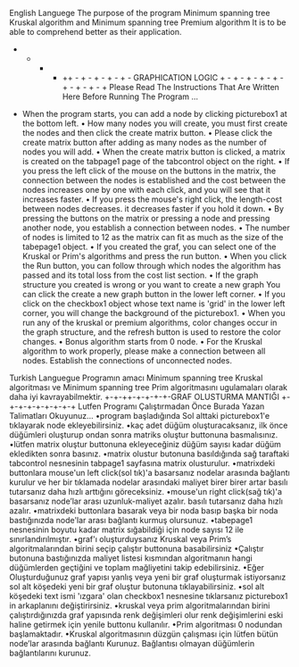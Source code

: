 English Languege
The purpose of the program
Minimum spanning tree Kruskal algorithm and Minimum spanning tree Premium algorithm
It is to be able to comprehend better as their application.
+ - + - ++ - + - + - + - + - GRAPHICATION LOGIC + - + - + - + - + - + - + - + - +
Please Read The Instructions That Are Written Here Before Running The Program ...
- When the program starts, you can add a node by clicking picturebox1 at the bottom left.
• How many nodes you will create, you must first create the nodes and then click the create matrix button.
• Please click the create matrix button after adding as many nodes as the number of nodes you will add.
• When the create matrix button is clicked, a matrix is created on the tabpage1 page of the tabcontrol object on the right.
• If you press the left click of the mouse on the buttons in the matrix, the connection between the nodes
is established and the cost between the nodes increases one by one with each click, and you will see that it increases faster.
• If you press the mouse's right click, the length-cost between nodes decreases. it decreases faster if you hold it down.
• By pressing the buttons on the matrix or pressing a node and pressing another node, you establish a connection between nodes.
• The number of nodes is limited to 12 as the matrix can fit as much as the size of the tabepage1 object.
• If you created the graf, you can select one of the Kruskal or Prim's algorithms and press the run button.
• When you click the Run button, you can follow through which nodes the algorithm has passed and its total loss from the cost list section.
• If the graph structure you created is wrong or you want to create a new graph
  You can click the create a new graph button in the lower left corner.
• If you click on the checkbox1 object whose text name is 'grid' in the lower left corner, you will change the background of the picturebox1.
• When you run any of the kruskal or premium algorithms, color changes occur in the graph structure, and the refresh button is used to restore the color changes.
• Bonus algorithm starts from 0 node.
• For the Kruskal algorithm to work properly, please make a connection between all nodes. Establish the connections of unconnected nodes.


Turkish Languegue
Programın amacı
Minimum spanning tree Kruskal algoritması ve Minimum spanning tree Prim    algoritmasını 
ugulamaları olarak daha iyi kavrayabilmektir.
+-+-++-+-+-+-+-GRAF OLUSTURMA MANTIĞI +-+-+-+-+-+-+-+-+
Lutfen Programı Çalıştırmadan Önce Burada Yazan Talimatları Okuyunuz...
•program başladığında Sol alttaki picturebox1'e tıklayarak node ekleyebilirsiniz.
•kaç adet düğüm oluşturacaksanız, ilk önce düğümleri oluşturup ondan sonra matriks oluştur buttonuna basmalısınız.                                                     
•lütfen matrix oluştur buttonuna ekleyeceğiniz düğüm sayısı kadar düğüm ekledikten sonra basınız.
•matrix olustur butonuna basıldığında sağ taraftaki tabcontrol nesnesinin tabpage1 sayfasına matrix olusturulur.
•matrixdeki buttonlara mouse'un left click(sol tık)'a basarsanız nodelar arasında bağlantı kurulur ve her bir tıklamada nodelar arasındaki maliyet birer birer artar basılı tutarsanız daha hızlı arttığını göreceksiniz.
•mouse'un right click(sağ tık)'a basarsanız node’lar arası uzunluk-maliyet  azalır. basılı tutarsanız daha hızlı azalır.
•matrixdeki buttonlara basarak veya bir noda basıp başka bir noda bastığınızda node'lar arası bağlantı kurmuş olursunuz.
•tabepage1 nesnesinin boyutu kadar matrix sığabildiği için node sayısı 12 ile sınırlandırılmıştır.
•graf'ı oluşturduysanız Kruskal veya Prim’s algoritmalarından birini seçip çalıştır buttonuna basabilirsiniz 
•Çalıştır butonuna bastığınızda maliyet listesi kısmından algoritmanın hangi düğümlerden geçtiğini ve toplam mağliyetini takip edebilirsiniz.
•Eğer Oluşturduğunuz graf yapısı yanlış veya yeni bir graf oluşturmak istiyorsanız sol alt köşedeki yeni bir graf oluştur butonuna tıklayabilirsiniz.
•sol alt köşedeki text ismi 'ızgara' olan checkbox1 nesnesine tıklarsanız picturebox1 in arkaplanını değiştirirsiniz.
•kruskal veya prim algoritmalarından birini çalıştırdığınızda graf yapısında renk değişimleri olur renk değişimlerini eski haline getirmek için yenile buttonu kullanılır. 
•Prim algoritması 0 nodundan başlamaktadır.
•Kruskal algoritmasının düzgün çalışması için lütfen bütün node’lar arasında bağlantı Kurunuz. Bağlantısı olmayan düğümlerin bağlantılarını kurunuz.
